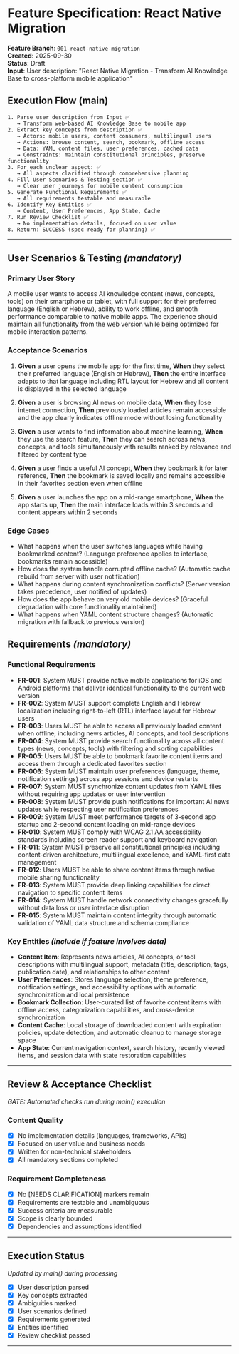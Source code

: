 # Feature Specification: React Native Migration

**Feature Branch**: `001-react-native-migration`  
**Created**: 2025-09-30  
**Status**: Draft  
**Input**: User description: "React Native Migration - Transform AI Knowledge Base to cross-platform mobile application"

## Execution Flow (main)
```
1. Parse user description from Input ✅
   → Transform web-based AI Knowledge Base to mobile app
2. Extract key concepts from description ✅
   → Actors: mobile users, content consumers, multilingual users
   → Actions: browse content, search, bookmark, offline access
   → Data: YAML content files, user preferences, cached data
   → Constraints: maintain constitutional principles, preserve functionality
3. For each unclear aspect: ✅
   → All aspects clarified through comprehensive planning
4. Fill User Scenarios & Testing section ✅
   → Clear user journeys for mobile content consumption
5. Generate Functional Requirements ✅
   → All requirements testable and measurable
6. Identify Key Entities ✅
   → Content, User Preferences, App State, Cache
7. Run Review Checklist ✅
   → No implementation details, focused on user value
8. Return: SUCCESS (spec ready for planning) ✅
```

---

## User Scenarios & Testing *(mandatory)*

### Primary User Story
A mobile user wants to access AI knowledge content (news, concepts, tools) on their smartphone or tablet, with full support for their preferred language (English or Hebrew), ability to work offline, and smooth performance comparable to native mobile apps. The experience should maintain all functionality from the web version while being optimized for mobile interaction patterns.

### Acceptance Scenarios
1. **Given** a user opens the mobile app for the first time, **When** they select their preferred language (English or Hebrew), **Then** the entire interface adapts to that language including RTL layout for Hebrew and all content is displayed in the selected language

2. **Given** a user is browsing AI news on mobile data, **When** they lose internet connection, **Then** previously loaded articles remain accessible and the app clearly indicates offline mode without losing functionality

3. **Given** a user wants to find information about machine learning, **When** they use the search feature, **Then** they can search across news, concepts, and tools simultaneously with results ranked by relevance and filtered by content type

4. **Given** a user finds a useful AI concept, **When** they bookmark it for later reference, **Then** the bookmark is saved locally and remains accessible in their favorites section even when offline

5. **Given** a user launches the app on a mid-range smartphone, **When** the app starts up, **Then** the main interface loads within 3 seconds and content appears within 2 seconds

### Edge Cases
- What happens when the user switches languages while having bookmarked content? (Language preference applies to interface, bookmarks remain accessible)
- How does the system handle corrupted offline cache? (Automatic cache rebuild from server with user notification)
- What happens during content synchronization conflicts? (Server version takes precedence, user notified of updates)
- How does the app behave on very old mobile devices? (Graceful degradation with core functionality maintained)
- What happens when YAML content structure changes? (Automatic migration with fallback to previous version)

## Requirements *(mandatory)*

### Functional Requirements
- **FR-001**: System MUST provide native mobile applications for iOS and Android platforms that deliver identical functionality to the current web version
- **FR-002**: System MUST support complete English and Hebrew localization including right-to-left (RTL) interface layout for Hebrew users
- **FR-003**: Users MUST be able to access all previously loaded content when offline, including news articles, AI concepts, and tool descriptions
- **FR-004**: System MUST provide search functionality across all content types (news, concepts, tools) with filtering and sorting capabilities
- **FR-005**: Users MUST be able to bookmark favorite content items and access them through a dedicated favorites section
- **FR-006**: System MUST maintain user preferences (language, theme, notification settings) across app sessions and device restarts
- **FR-007**: System MUST synchronize content updates from YAML files without requiring app updates or user intervention
- **FR-008**: System MUST provide push notifications for important AI news updates while respecting user notification preferences
- **FR-009**: System MUST meet performance targets of 3-second app startup and 2-second content loading on mid-range devices
- **FR-010**: System MUST comply with WCAG 2.1 AA accessibility standards including screen reader support and keyboard navigation
- **FR-011**: System MUST preserve all constitutional principles including content-driven architecture, multilingual excellence, and YAML-first data management
- **FR-012**: Users MUST be able to share content items through native mobile sharing functionality
- **FR-013**: System MUST provide deep linking capabilities for direct navigation to specific content items
- **FR-014**: System MUST handle network connectivity changes gracefully without data loss or user interface disruption
- **FR-015**: System MUST maintain content integrity through automatic validation of YAML data structure and schema compliance

### Key Entities *(include if feature involves data)*
- **Content Item**: Represents news articles, AI concepts, or tool descriptions with multilingual support, metadata (title, description, tags, publication date), and relationships to other content
- **User Preferences**: Stores language selection, theme preference, notification settings, and accessibility options with automatic synchronization and local persistence
- **Bookmark Collection**: User-curated list of favorite content items with offline access, categorization capabilities, and cross-device synchronization
- **Content Cache**: Local storage of downloaded content with expiration policies, update detection, and automatic cleanup to manage storage space
- **App State**: Current navigation context, search history, recently viewed items, and session data with state restoration capabilities

---

## Review & Acceptance Checklist
*GATE: Automated checks run during main() execution*

### Content Quality
- [x] No implementation details (languages, frameworks, APIs)
- [x] Focused on user value and business needs
- [x] Written for non-technical stakeholders
- [x] All mandatory sections completed

### Requirement Completeness
- [x] No [NEEDS CLARIFICATION] markers remain
- [x] Requirements are testable and unambiguous  
- [x] Success criteria are measurable
- [x] Scope is clearly bounded
- [x] Dependencies and assumptions identified

---

## Execution Status
*Updated by main() during processing*

- [x] User description parsed
- [x] Key concepts extracted
- [x] Ambiguities marked
- [x] User scenarios defined
- [x] Requirements generated
- [x] Entities identified
- [x] Review checklist passed

---
